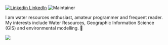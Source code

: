 [![Linkedin](https://i.stack.imgur.com/gVE0j.png) LinkedIn](https://www.linkedin.com/in/geomar-paul-perales-apaico/)
![Maintainer](https://www.linkedin.com/in/geomar-paul-perales-apaico-theMaintainer-blue)


I am water resources enthusiast, amateur programmer and frequent reader. My interests include Water Resources, Geographic Information Science (GIS) and environmental modelling. :wolf: 

![](http://estruyf-github.azurewebsites.net/api/VisitorHit?user=estruyf&repo=github-visitors-badge&countColorcountColor&countColor=navy)
